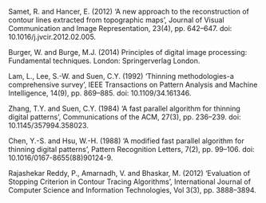 

Samet, R. and Hancer, E. (2012) ‘A new approach to the reconstruction of contour lines extracted from topographic maps’, Journal of Visual Communication and Image Representation, 23(4), pp. 642–647. doi: 10.1016/j.jvcir.2012.02.005.

Burger, W. and Burge, M.J. (2014) Principles of digital image processing: Fundamental techniques. London: Springerverlag London.

Lam, L., Lee, S.-W. and Suen, C.Y. (1992) ‘Thinning methodologies-a comprehensive survey’, IEEE Transactions on Pattern Analysis and Machine Intelligence, 14(9), pp. 869–885. doi: 10.1109/34.161346.

Zhang, T.Y. and Suen, C.Y. (1984) ‘A fast parallel algorithm for thinning digital patterns’, Communications of the ACM, 27(3), pp. 236–239. doi: 10.1145/357994.358023.

Chen, Y.-S. and Hsu, W.-H. (1988) ‘A modified fast parallel algorithm for thinning digital patterns’, Pattern Recognition Letters, 7(2), pp. 99–106. doi: 10.1016/0167-8655(88)90124-9.

Rajashekar Reddy, P., Amarnadh, V. and Bhaskar, M. (2012) ‘Evaluation of Stopping Criterion in Contour Tracing Algorithms’, International Journal of Computer Science and Information Technologies, Vol 3(3), pp. 3888–3894.